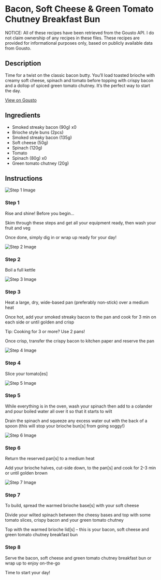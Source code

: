 # Bacon, Soft Cheese & Green Tomato Chutney Breakfast Bun

NOTICE: All of these recipes have been retrieved from the Gousto API. I do not claim ownership of any recipes in these files. These recipes are provided for informational purposes only, based on publicly available data from Gousto.

## Description

Time for a twist on the classic bacon butty. You’ll load toasted brioche with creamy soft cheese, spinach and tomato before topping with crispy bacon and a dollop of spiced green tomato chutney. It’s the perfect way to start the day.

[View on Gousto](https://www.gousto.co.uk/recipes/cookbook/bacon-soft-cheese-green-tomato-chutney-breakfast-bun)

## Ingredients

- Smoked streaky bacon (90g) x0
- Brioche style buns (2pcs)
- Smoked streaky bacon (135g)
- Soft cheese (50g)
- Spinach (120g)
- Tomato
- Spinach (80g) x0
- Green tomato chutney (20g)

## Instructions

![Step 1 Image](https://production-media.gousto.co.uk/cms/recipe-step-image/Breakfast-Step-1-1-1729073574208-x200.jpg)

### Step 1

Rise and shine! Before you begin…

Skim through these steps and get all your equipment ready, then wash your fruit and veg

Once done, simply dig in or wrap up ready for your day!

![Step 2 Image](https://production-media.gousto.co.uk/cms/recipe-step-image/step-2-1728311893574-x200.jpg)

### Step 2

Boil a full kettle

![Step 3 Image](https://production-media.gousto.co.uk/cms/recipe-step-image/step-3-1728311918763-x200.jpg)

### Step 3

Heat a large, dry, wide-based pan (preferably non-stick) over a medium heat

Once hot, add your smoked streaky bacon to the pan and cook for 3 min on each side or until golden and crisp

Tip: Cooking for 3 or more? Use 2 pans!

Once crisp, transfer the crispy bacon to kitchen paper and reserve the pan

![Step 4 Image](https://production-media.gousto.co.uk/cms/recipe-step-image/step-4-1728311928703-x200.jpg)

### Step 4

Slice your tomato[es]

![Step 5 Image](https://production-media.gousto.co.uk/cms/recipe-step-image/step-5-1728311939645-x200.jpg)

### Step 5

While everything is in the oven, wash your spinach then add to a colander and pour boiled water all over it so that it starts to wilt

Drain the spinach and squeeze any excess water out with the back of a spoon (this will stop your brioche bun[s] from going soggy!)

![Step 6 Image](https://production-media.gousto.co.uk/cms/recipe-step-image/step-6-1728311951079-x200.jpg)

### Step 6

Return the reserved pan[s] to a medium heat

Add your brioche halves, cut-side down, to the pan[s] and cook for 2-3 min or until golden brown

![Step 7 Image](https://production-media.gousto.co.uk/cms/recipe-step-image/step-7-1728311963436-x200.jpg)

### Step 7

To build, spread the warmed brioche base[s] with your soft cheese

Divide your wilted spinach between the cheesy bases and top with some tomato slices, crispy bacon and your green tomato chutney

Top with the warmed brioche lid[s] – this is your bacon, soft cheese and green tomato chutney breakfast bun

### Step 8

Serve the bacon, soft cheese and green tomato chutney breakfast bun or wrap up to enjoy on-the-go

Time to start your day!

